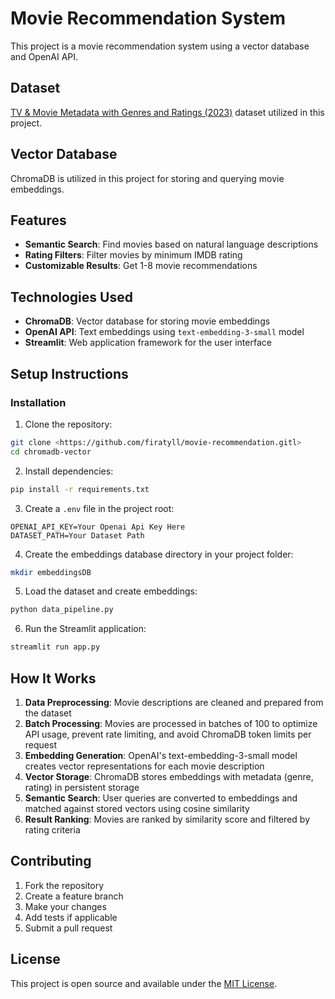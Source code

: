 # Movie Recommendation System
This project is a movie recommendation system using a vector database and OpenAI API.

## Dataset
[TV & Movie Metadata with Genres and Ratings (2023)](https://www.kaggle.com/datasets/gayu14/tv-and-movie-metadata-with-genres-and-ratings-imbd/data) dataset utilized in this project.

## Vector Database
ChromaDB is utilized in this project for storing and querying movie embeddings.

## Features
- **Semantic Search**: Find movies based on natural language descriptions
- **Rating Filters**: Filter movies by minimum IMDB rating
- **Customizable Results**: Get 1-8 movie recommendations

## Technologies Used
- **ChromaDB**: Vector database for storing movie embeddings
- **OpenAI API**: Text embeddings using `text-embedding-3-small` model
- **Streamlit**: Web application framework for the user interface

## Setup Instructions

### Installation
1. Clone the repository:
```bash
git clone <https://github.com/firatyll/movie-recommendation.gitl>
cd chromadb-vector
```

2. Install dependencies:
```bash
pip install -r requirements.txt
```

3. Create a `.env` file in the project root:
```env
OPENAI_API_KEY=Your Openai Api Key Here
DATASET_PATH=Your Dataset Path
```

4. Create the embeddings database directory in your project folder:
```bash
mkdir embeddingsDB
```

5. Load the dataset and create embeddings:
```bash
python data_pipeline.py
```

6. Run the Streamlit application:
```bash
streamlit run app.py
```

## How It Works

1. **Data Preprocessing**: Movie descriptions are cleaned and prepared from the dataset
2. **Batch Processing**: Movies are processed in batches of 100 to optimize API usage, prevent rate limiting, and avoid ChromaDB token limits per request
3. **Embedding Generation**: OpenAI's text-embedding-3-small model creates vector representations for each movie description
4. **Vector Storage**: ChromaDB stores embeddings with metadata (genre, rating) in persistent storage
5. **Semantic Search**: User queries are converted to embeddings and matched against stored vectors using cosine similarity
6. **Result Ranking**: Movies are ranked by similarity score and filtered by rating criteria

## Contributing

1. Fork the repository
2. Create a feature branch
3. Make your changes
4. Add tests if applicable
5. Submit a pull request

## License

This project is open source and available under the [MIT License](LICENSE).